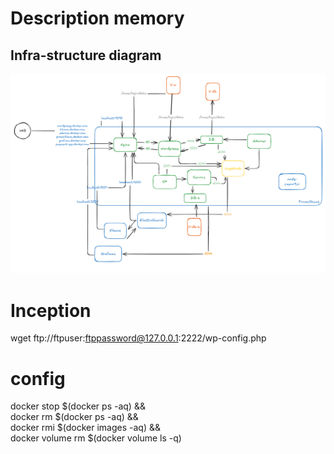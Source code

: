 # Description memory

## Infra-structure diagram
![Infraestructura Desactualizada](image.png)



# Inception

 wget ftp://ftpuser:ftppassword@127.0.0.1:2222/wp-config.php 

# config


 docker stop $(docker ps -aq) && \
 docker rm $(docker ps -aq) && \
 docker rmi $(docker images -aq) && \
docker volume rm $(docker volume ls -q)

